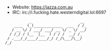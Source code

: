 * Website: https://jazza.com.au
* IRC: irc://i.fucking.hate.westerndigital.lol:6697

```
           _                      __ 
    ____  (_)_____________  ___  / /_
   / __ \/ / ___/ ___/ __ \/ _ \/ __/
  / /_/ / (__  |__  ) / / /  __/ /_  
 / .___/_/____/____/_/ /_/\___/\__/  
/_/                                                                                                                                                                                  
```

